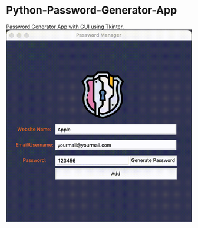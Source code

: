 # Python-Password-Generator-App
 Password Generator App with GUI using Tkinter. 
![Project](https://github.com/cagataybalikci/Python-Password-Generator-App/blob/bab6fd2464850aa5f5c69acd50bcade393149378/images/password_generator.gif)
